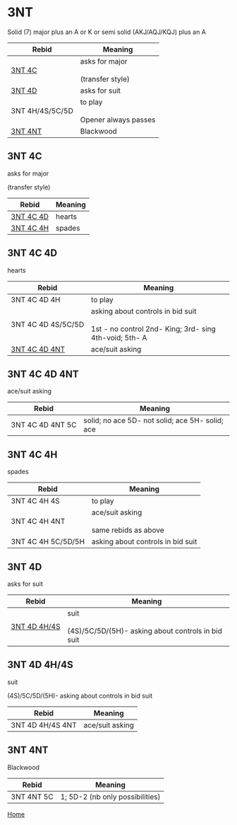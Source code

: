 # 3NT

Solid (7) major plus an A or K or semi solid (AKJ/AQJ/KQJ) plus an A

| Rebid | Meaning |
|---|---|
| [3NT&nbsp;4C](#3nt4c) | asks for major<br/><br/>(transfer style) |
| [3NT&nbsp;4D](#3nt4d) | asks for suit |
| 3NT&nbsp;4H/4S/5C/5D | to play<br/><br/>Opener always passes |
| [3NT&nbsp;4NT](#3nt4nt) | Blackwood |

## 3NT&nbsp;4C

asks for major

(transfer style)

| Rebid | Meaning |
|---|---|
| [3NT&nbsp;4C&nbsp;4D](#3nt4c4d) | hearts |
| [3NT&nbsp;4C&nbsp;4H](#3nt4c4h) | spades |

## 3NT&nbsp;4C&nbsp;4D

hearts

| Rebid | Meaning |
|---|---|
| 3NT&nbsp;4C&nbsp;4D&nbsp;4H | to play |
| 3NT&nbsp;4C&nbsp;4D&nbsp;4S/5C/5D | asking about controls in bid suit<br/><br/>1st - no control 2nd- King; 3rd- sing 4th-void; 5th- A |
| [3NT&nbsp;4C&nbsp;4D&nbsp;4NT](#3nt4c4d4nt) | ace/suit asking |

## 3NT&nbsp;4C&nbsp;4D&nbsp;4NT

ace/suit asking

| Rebid | Meaning |
|---|---|
| 3NT&nbsp;4C&nbsp;4D&nbsp;4NT&nbsp;5C | solid; no ace 5D- not solid; ace 5H- solid; ace |

## 3NT&nbsp;4C&nbsp;4H

spades

| Rebid | Meaning |
|---|---|
| 3NT&nbsp;4C&nbsp;4H&nbsp;4S | to play |
| 3NT&nbsp;4C&nbsp;4H&nbsp;4NT | ace/suit asking<br/><br/>same rebids as above |
| 3NT&nbsp;4C&nbsp;4H&nbsp;5C/5D/5H | asking about controls in bid suit |

## 3NT&nbsp;4D

asks for suit

| Rebid | Meaning |
|---|---|
| [3NT&nbsp;4D&nbsp;4H/4S](#3nt4d4h4s) | suit<br/><br/>(4S)/5C/5D/(5H)- asking about controls in bid suit |

## 3NT&nbsp;4D&nbsp;4H/4S

suit

(4S)/5C/5D/(5H)- asking about controls in bid suit

| Rebid | Meaning |
|---|---|
| 3NT&nbsp;4D&nbsp;4H/4S&nbsp;4NT | ace/suit asking |

## 3NT&nbsp;4NT

Blackwood

| Rebid | Meaning |
|---|---|
| 3NT&nbsp;4NT&nbsp;5C | 1; 5D-2 (nb only possibilities) |

[Home](../index.md)
